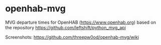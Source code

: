 # openhab-mvg
MVG departure times for OpenHAB (https://www.openhab.org) based on the repository https://github.com/leftshift/python_mvg_api

Screenshots:
https://github.com/threepw0od/openhab-mvg/wiki

